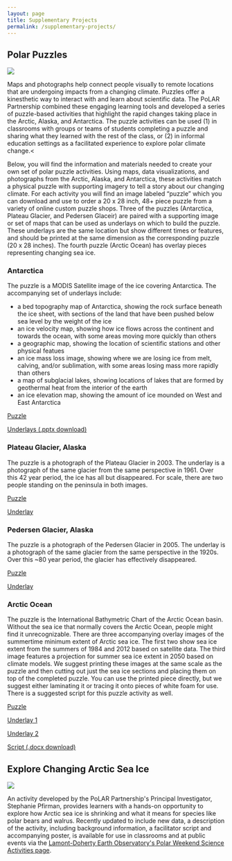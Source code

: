 ```yaml
---
layout: page
title: Supplementary Projects
permalink: /supplementary-projects/
---
```


## Polar Puzzles

<img class="img-fluid" src="{{ 'assets/img/puzzles-screenshot.png' | relative_url }}">

Maps and photographs help connect people visually to remote locations that are undergoing impacts from a changing climate. Puzzles offer a kinesthetic way to interact with and learn about scientific data.  The PoLAR Partnership combined these engaging learning tools and developed a series of puzzle-based activities that highlight the rapid changes taking place in the Arctic, Alaska, and Antarctica.  The puzzle activities can be used (1) in classrooms with groups or teams of students completing a puzzle and sharing what they learned with the rest of the class, or (2) in informal education settings as a facilitated experience to explore polar climate change.<

Below, you will find the information and materials needed to create your own set of polar puzzle activities.  Using maps, data visualizations, and photographs from the Arctic, Alaska, and Antarctica, these activities match a physical puzzle with supporting imagery to tell a story about our changing climate.  For each activity you will find an image labeled “puzzle” which you can download and use to order a 20 x 28 inch, 48+ piece puzzle from a variety of online custom puzzle shops.  Three of the puzzles (Antarctica, Plateau Glacier, and Pedersen Glaceir) are paired with a supporting image or set of maps that can be used as underlays on which to build the puzzle.  These underlays are the same location but show different times or features, and should be printed at the same dimension as the corresponding puzzle (20 x 28 inches).  The fourth puzzle (Arctic Ocean) has overlay pieces representing changing sea ice.

### Antarctica

The puzzle is a MODIS Satellite image of the ice covering Antarctica. The accompanying set of underlays include:
* a bed topography map of Antarctica, showing the rock surface beneath the ice sheet, with sections of the land that have been pushed below sea level by the weight of the ice
* an ice velocity map, showing how ice flows across the continent and towards the ocean, with some areas moving more quickly than others
* a geographic map, showing the location of scientific stations and other physical featues
* an ice mass loss image, showing where we are losing ice from melt, calving, and/or sublimation, with some areas losing mass more rapidly than others
* a map of subglacial lakes, showing locations of lakes that are formed by geothermal heat from the interior of the earth
* an ice elevation map, showing the amount of ice mounded on West and East Antarctica

<a href="{{ 'files/Antarctica_SateliliteImage_Puzzle_0.jpg' | relative_url }}">Puzzle</a>
 
<a href="{{ 'files/Antarctica_Maps_Underlays.pptx' | relative_url }}">Underlays (.pptx download)</a>
 
### Plateau Glacier, Alaska

The puzzle is a photograph of the Plateau Glacier in 2003. The underlay is a photograph of the same glacier from the same perspective in 1961. Over this 42 year period, the ice has all but disappeared.  For scale, there are two people standing on the peninsula in both images.

<a href="{{ 'files/PlateauGlacier_2003_Puzzle.png' | relative_url }}">Puzzle</a>
 
<a href="{{ 'files/PlateauGlacier_1961_Underlay.png' | relative_url }}">Underlay</a>

### Pedersen Glacier, Alaska

The puzzle is a photograph of the Pedersen Glacier in 2005. The underlay is a photograph of the same glacier from the same perspective in the 1920s. Over this ~80 year period, the glacier has effectively disappeared.

<a href="{{ 'files/PedersenGlacier_2005_Puzzle.png' | relative_url }}">Puzzle</a>
 
<a href="{{ 'files/PedersenGlacier_1920s_Underlay.png' | relative_url }}">Underlay</a>

### Arctic Ocean

The puzzle is the International Bathymetric Chart of the Arctic Ocean basin. Without the sea ice that normally covers the Arctic Ocean, people might find it unrecognizable.  There are three accompanying overlay images of the summertime minimum extent of Arctic sea ice.  The first two show sea ice extent from the summers of 1984 and 2012 based on satellite data.   The third image features a projection for summer sea ice extent in 2050 based on climate models.  We suggest printing these images at the same scale as the puzzle and then cutting out just the sea ice sections and placing them on top of the completed puzzle. You can use the printed piece directly, but we suggest either laminating it or tracing it onto pieces of white foam for use.  There is a suggested script for this puzzle activity as well.


<a href="{{ 'files/ArcticOcean_BathymetryMap_Puzzle.jpg' | relative_url }}">Puzzle</a>
 
<a href="{{ 'files/ArcticSeaIce_1984-2012_MinimumExtent_Overlays.png' | relative_url }}">Underlay 1</a>
  
<a href="{{ 'files/ArcticSeaIce_2050ProjectedMinimum_Overlay.png' | relative_url }}">Underlay 2</a>
    
<a href="{{ 'files/ArcticOcean_Puzzle-Overlays_Script.docx' | relative_url }}">Script (.docx download)</a>

## Explore Changing Arctic Sea Ice

<img class="img-fluid" src="{{ 'assets/img/PolarWeekendStephaniePic.jpg' | relative_url }}">

An activity developed by the PoLAR Partnership's Principal Investigator, Stephanie Pfirman, provides learners with a hands-on opportunity to explore how Arctic sea ice is shrinking and what it means for species like polar bears and walrus.  Recently updated to include new data, a description of the activity, including background information, a facilitator script and accompanying poster, is available for use in classrooms and at public events via the <a href="http://www.ldeo.columbia.edu/edu/polareducation/PolarWeekend.html">Lamont-Doherty Earth Observatory's Polar Weekend Science Activities page</a>.
